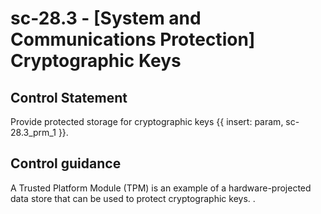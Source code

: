 # sc-28.3 - \[System and Communications Protection\] Cryptographic Keys

## Control Statement

Provide protected storage for cryptographic keys {{ insert: param, sc-28.3_prm_1 }}.

## Control guidance

A Trusted Platform Module (TPM) is an example of a hardware-projected data store that can be used to protect cryptographic keys. .
